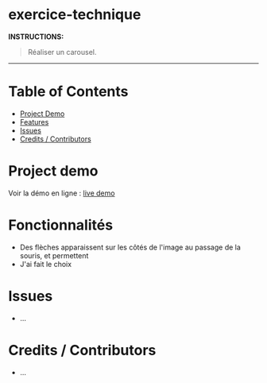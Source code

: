 # exercice-technique

**INSTRUCTIONS:**
> Réaliser un carousel. 
<hr>

# Table of Contents

* [Project Demo](#project-demo)
* [Features](#features) 
* [Issues](#issues)
* [Credits / Contributors](#credits-/-contributors)

# Project demo

Voir la démo en ligne : <a href="#">live demo</a>

# Fonctionnalités

* Des flèches apparaissent sur les côtés de l'image au passage de la souris, et permettent
* J'ai fait le choix 

# Issues

* ...

# Credits / Contributors

* ...